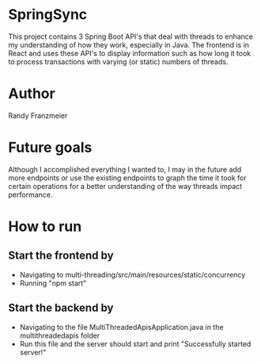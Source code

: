 # SpringSync
This project contains 3 Spring Boot API's that deal with threads to enhance my understanding of how they work, especially in Java. The frontend is in React and uses these API's to display information such as how long it took to process transactions with varying (or static) numbers of threads.

# Author
Randy Franzmeier

# Future goals
Although I accomplished everything I wanted to, I may in the future add more endpoints or use the existing endpoints to graph the time it took for certain operations for a better understanding of the way threads impact performance.

# How to run
## Start the frontend by
* Navigating to multi-threading/src/main/resources/static/concurrency
* Running "npm start"
## Start the backend by
* Navigating to the file MultiThreadedApisApplication.java in the multithreadedapis folder
* Run this file and the server should start and print "Successfully started server!"
